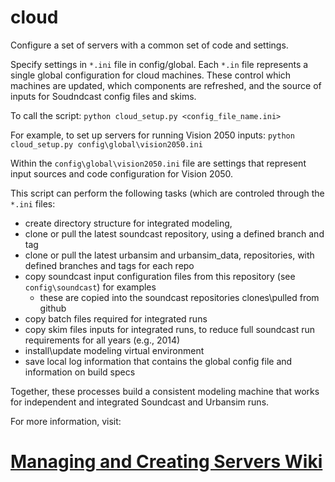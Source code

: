 # cloud

Configure a set of servers with a common set of code and settings. 

Specify settings in `*.ini` file in config/global.
Each `*.in` file represents a single global configuration for cloud machines.
These control which machines are updated, which components are refreshed,
and the source of inputs for Soudndcast config files and skims. 

To call the script:
`python cloud_setup.py <config_file_name.ini>`

For example, to set up servers for running Vision 2050 inputs:
`python cloud_setup.py config\global\vision2050.ini`

Within the `config\global\vision2050.ini` file are settings that
represent input sources and code configuration for Vision 2050. 

This script can perform the following tasks (which are controled through the `*.ini` files:
- create directory structure for integrated modeling,
- clone or pull the latest soundcast repository, using a defined branch and tag
- clone or pull the latest urbansim and urbansim_data, repositories, with defined branches and tags for each repo
- copy soundcast input configuration files from this repository (see `config\soundcast`) for examples
    - these are copied into the soundcast repositories clones\pulled from github
- copy batch files required for integrated runs
- copy skim files inputs for integrated runs, to reduce full soundcast run requirements for all years (e.g., 2014)
- install\update modeling virtual environment
- save local log information that contains the global config file and information on build specs

Together, these processes build a consistent modeling machine that works for independent and integrated Soundcast and Urbansim runs.

For more information, visit:
# [Managing and Creating Servers Wiki](https://github.com/psrc/cloud/wiki/cloud)
